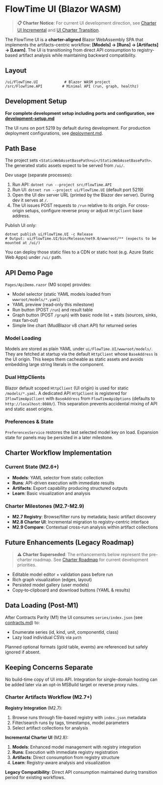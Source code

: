 # FlowTime UI (Blazor WASM)

> **📋 Charter Notice**: For current UI development direction, see [Charter UI Incremental](../milestones/M2.8-UI-INCREMENTAL.md) and [UI Charter Transition](../milestones/UI-M2.6-CHARTER-TRANSITION.md).

The FlowTime UI is a **charter-aligned** Blazor WebAssembly SPA that implements the artifacts-centric workflow: **[Models] → [Runs] → [Artifacts] → [Learn]**. The UI is transitioning from direct API consumption to registry-based artifact analysis while maintaining backward compatibility.

## Layout
```
/ui/FlowTime.UI            # Blazor WASM project
/src/FlowTime.API         # Minimal API (run, graph, healthz)
```

## Development Setup

**For complete development setup including ports and configuration, see [development-setup.md](../development/development-setup.md)**

The UI runs on port 5219 by default during development. For production deployment configurations, see [deployment.md](deployment.md).

## Path Base
The project sets `<StaticWebAssetBasePath>ui</StaticWebAssetBasePath>`. The generated static assets expect to be served from `/ui/`.

Dev usage (separate processes):
1. Run API: `dotnet run --project src/FlowTime.API`
2. Run UI:  `dotnet run --project ui/FlowTime.UI` (default port 5219)
3. Open the UI dev server URL (printed by the Blazor dev server). During dev it serves at `/`.
4. The UI issues POST requests to `/run` relative to its origin. For cross-origin setups, configure reverse proxy or adjust `HttpClient` base address.

Publish UI only:
```
dotnet publish ui/FlowTime.UI -c Release
# Output: ui/FlowTime.UI/bin/Release/net9.0/wwwroot/** (expects to be mounted at /ui/)
```
You can deploy those static files to a CDN or static host (e.g. Azure Static Web Apps) under `/ui/` path.

## API Demo Page
`Pages/ApiDemo.razor` (M0 scope) provides:
- Model selector (static YAML models loaded from `wwwroot/models/*.yaml`)
- YAML preview (read‑only this milestone)
- Run button (POST `/run`) and result table
- Graph button (POST `/graph`) with basic node list + stats (sources, sinks, max fan‑out)
- Simple line chart (MudBlazor v8 chart API) for returned series

### Model Loading
Models are stored as plain YAML under `ui/FlowTime.UI/wwwroot/models/`. They are fetched at startup via the default `HttpClient` whose `BaseAddress` is the UI origin. This keeps them cacheable as static assets and avoids embedding large string literals in the component.

### Dual HttpClients
Blazor default scoped `HttpClient` (UI origin) is used for static `/models/*.yaml`. A dedicated API `HttpClient` is registered for `IFlowTimeApiClient` with `BaseAddress` from `FlowTimeApiOptions` (defaults to `http://localhost:8080/`). This separation prevents accidental mixing of API and static asset origins.

### Preferences & State
`PreferencesService` restores the last selected model key on load. Expansion state for panels may be persisted in a later milestone.

## Charter Workflow Implementation

### Current State (M2.6+)
- **Models**: YAML selector from static collection
- **Runs**: API-driven execution with immediate results
- **Artifacts**: Export capability producing structured outputs
- **Learn**: Basic visualization and analysis

### Charter Milestones (M2.7-M2.9)
- **M2.7 Registry**: Browse/filter runs by metadata; basic artifact discovery
- **M2.8 Charter UI**: Incremental migration to registry-centric interface  
- **M2.9 Compare**: Contextual cross-run analysis within artifact collections

## Future Enhancements (Legacy Roadmap)
> **⚠️ Charter Superseded**: The enhancements below represent the pre-charter roadmap. See [Charter Roadmap](../milestones/CHARTER-ROADMAP.md) for current development priorities.

- Editable model editor + validation pass before run
- Rich graph visualization (edges, layout)  
- Persisted model gallery (user models)
- Copy‑to‑clipboard and download buttons (YAML & results)

## Data Loading (Post-M1)
After Contracts Parity (M1) the UI consumes `series/index.json` (see [contracts.md](../reference/contracts.md)) to:
* Enumerate series (id, kind, unit, componentId, class)
* Lazy load individual CSVs via `path`

Planned optional formats (gold table, events) are referenced but safely ignored if absent.

## Keeping Concerns Separate
No build-time copy of UI into API. Integration for single-domain hosting can be added later via an opt-in MSBuild target or reverse proxy rules.

### Charter Artifacts Workflow (M2.7+)

**Registry Integration** (M2.7):
1. Browse runs through file-based registry with `index.json` metadata
2. Filter/search runs by tags, timestamps, model parameters  
3. Select artifact collections for analysis

**Incremental Charter UI** (M2.8):
1. **Models**: Enhanced model management with registry integration
2. **Runs**: Execution with immediate registry registration
3. **Artifacts**: Direct consumption from registry structure  
4. **Learn**: Registry-aware analysis and visualization

**Legacy Compatibility**: Direct API consumption maintained during transition period for existing workflows.
